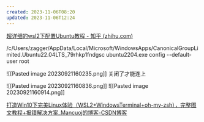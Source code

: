 ```yaml
---
created: 2023-11-06T08:20
updated: 2023-11-06T12:24
---
```

[超详细的wsl2下配置Ubuntu教程 - 知乎 (zhihu.com)](https://zhuanlan.zhihu.com/p/600519231)

/c/Users/zagger/AppData/Local/Microsoft/WindowsApps/CanonicalGroupLimited.Ubuntu22.04LTS_79rhkp1fndgsc
ubuntu2204.exe config --default-user root

![[Pasted image 20230921160235.png]]
关闭了才能连上

![[Pasted image 20230921160836.png]]
![[Pasted image 20230921160914.png]]

[打造Win10下完美Linux体验（WSL2+WindowsTerminal+oh-my-zsh），完整图文教程+报错解决方案_Mancuoj的博客-CSDN博客](https://blog.csdn.net/Mancuojie/article/details/120074919)